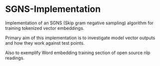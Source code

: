 # SGNS-Implementation
Implementation of an SGNS (Skip gram negative sampling) algorithm for training tokenized vector embeddings.

Primary aim of this implementation is to investigate model vector outputs and how they work against test points.

Also to exemplify Word embedding training section of open source nlp readings.
